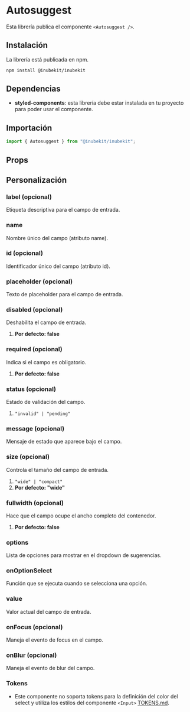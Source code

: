 # Autosuggest

Esta librería publica el componente `<Autosuggest />`.

## Instalación

La librería está publicada en npm.

```bash
npm install @inubekit/inubekit
```

## Dependencias

- **styled-components**: esta librería debe estar instalada en tu proyecto para poder usar el componente.

## Importación

```jsx
import { Autosuggest } from "@inubekit/inubekit";
```

## Props

## Personalización

### label (opcional)

Etiqueta descriptiva para el campo de entrada.

### name

Nombre único del campo (atributo name).

### id (opcional)

Identificador único del campo (atributo id).

### placeholder (opcional)

Texto de placeholder para el campo de entrada.

### disabled (opcional)

Deshabilita el campo de entrada.

1. **Por defecto: false**

### required (opcional)

Indica si el campo es obligatorio.

1. **Por defecto: false**

### status (opcional)

Estado de validación del campo.

1. `"invalid" | "pending"`

### message (opcional)

Mensaje de estado que aparece bajo el campo.

### size (opcional)

Controla el tamaño del campo de entrada.

1. `"wide" | "compact"`
2. **Por defecto: "wide"**

### fullwidth (opcional)

Hace que el campo ocupe el ancho completo del contenedor.

1. **Por defecto: false**

### options

Lista de opciones para mostrar en el dropdown de sugerencias.

### onOptionSelect

Función que se ejecuta cuando se selecciona una opción.

### value

Valor actual del campo de entrada.

### onFocus (opcional)

Maneja el evento de focus en el campo.

### onBlur (opcional)

Maneja el evento de blur del campo.

### Tokens

- Este componente no soporta tokens para la definición del color del select y utiliza los estilos del componente `<Input>` [TOKENS.md](../Input/TOKENS.md).
